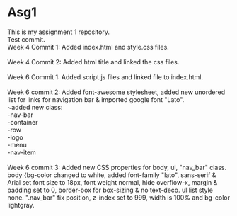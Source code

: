 # Asg1

This is my assignment 1 repository.\
Test commit.\
Week 4 Commit 1: Added index.html and style.css files.\
\
Week 4 Commit 2: Added html title and linked the css files.\
\
Week 6 Commit 1: Added script.js files and linked file to index.html.\
\
Week 6 commit 2: Added font-awesome stylesheet, added new unordered list for links for navigation bar & imported google font "Lato".\
~added new class:\
-nav-bar\
-container\
-row\
-logo\
-menu\
-nav-item\
\
Week 6 commit 3: Added new CSS properties for body, ul, "nav_bar" class. body {bg-color changed to white, added font-family "lato", sans-serif & Arial set font size to 18px, font weight normal, hide overflow-x, margin & padding set to 0, border-box for box-sizing & no text-deco. ul list style none. ".nav_bar" fix position, z-index set to 999, width is 100% and bg-color lightgray.
